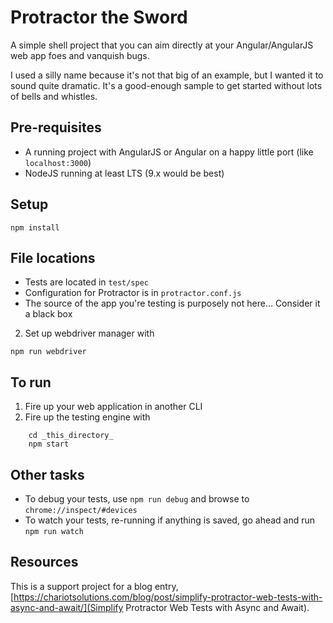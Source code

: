 # Protractor the Sword

A simple shell project that you can aim directly at your Angular/AngularJS web app foes and vanquish bugs.

I used a silly name because it's not that big of an example, but I wanted it to sound quite dramatic. It's a good-enough sample to
get started without lots of bells and whistles.

## Pre-requisites

* A running project with AngularJS or Angular on a happy little port (like `localhost:3000`)
* NodeJS running at least LTS (9.x would be best)

## Setup

```
npm install
```

## File locations

* Tests are located in `test/spec`
* Configuration for Protractor is in `protractor.conf.js`
* The source of the app you're testing is purposely not here... Consider it a black box

2. Set up webdriver manager with

```
npm run webdriver
```

## To run

1.  Fire up your web application in another CLI
2.  Fire up the testing engine with 

```
    cd _this_directory_
    npm start
```

## Other tasks

* To debug your tests, use `npm run debug` and browse to `chrome://inspect/#devices`
* To watch your tests, re-running if anything is saved, go ahead and run `npm run watch` 

## Resources

This is a support project for a blog entry, [https://chariotsolutions.com/blog/post/simplify-protractor-web-tests-with-async-and-await/](Simplify Protractor Web Tests with Async and Await).
